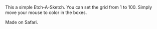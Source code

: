 This a simple Etch-A-Sketch. You can set the grid from 1 to 100. 
Simply move your mouse to color in the boxes.

Made on Safari.